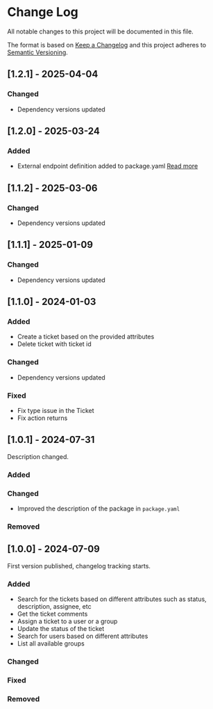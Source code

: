 # Change Log

All notable changes to this project will be documented in this file.

The format is based on [Keep a Changelog](https://keepachangelog.com/)
and this project adheres to [Semantic Versioning](https://semver.org/).

## [1.2.1] - 2025-04-04

### Changed

- Dependency versions updated

## [1.2.0] - 2025-03-24

### Added

- External endpoint definition added to package.yaml [Read more](https://sema4.ai/docs/team-edition/marketplace/snowflake-admin#managing-external-access)

## [1.1.2] - 2025-03-06

### Changed

- Dependency versions updated

## [1.1.1] - 2025-01-09

### Changed

- Dependency versions updated

## [1.1.0] - 2024-01-03

### Added

- Create a ticket based on the provided attributes
- Delete ticket with ticket id

### Changed

- Dependency versions updated

### Fixed

- Fix type issue in the Ticket
- Fix action returns

## [1.0.1] - 2024-07-31

Description changed.

### Added

### Changed

- Improved the description of the package in `package.yaml`

### Removed

## [1.0.0] - 2024-07-09

First version published, changelog tracking starts.

### Added

- Search for the tickets based on different attributes such as status, description, assignee, etc
- Get the ticket comments
- Assign a ticket to a user or a group
- Update the status of the ticket
- Search for users based on different attributes
- List all available groups

### Changed

### Fixed

### Removed

